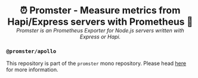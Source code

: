 <p align="center">
  <b style="font-size: 25px">⏰ Promster - Measure metrics from Hapi/Express servers with Prometheus 🚦</b><br />
  <i>Promster is an Prometheus Exporter for Node.js servers written with Express or Hapi.</i>
</p>

### `@promster/apollo`

This repository is part of the `promster` mono repository. Please head [here](https://github.com/tdeekens/promster) for more information.
